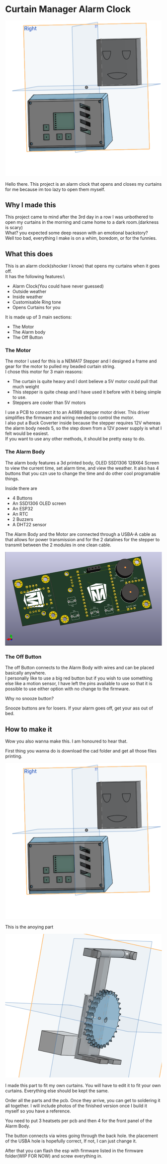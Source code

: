 # Curtain Manager Alarm Clock

![hi](assets/case2.png)

Hello there. This project is an alarm clock that opens and closes my curtains for me because im too lazy to open them myself.
  

## Why I made this

This project came to mind after the 3rd day in a row I was unbothered to open my curtains in the morning and came home to a dark room.(darkness is scary)\
What? you expected some deep reason with an emotional backstory?\
Well too bad, everything I make is on a whim, boredom, or for the funnies.

## What this does

This is an alarm clock(shocker I know) that opens my curtains when it goes off.\
It has the following features:\

- Alarm Clock(You could have never guessed)
- Outside weather
- Inside weather
- Customisable Ring tone
- Opens Curtains for you

It is made up of 3 main sections:

- The Motor
- The Alarm body
- The Off Button

### The Motor
The motor I used for this is a NEMA17 Stepper and I designed a frame and gear for the motor to pulled my beaded curtain string.\
I chose this motor for 3 main reasons:

- The curtain is quite heavy and I dont believe a 5V motor could pull that much weight
- This stepper is quite cheap and I have used it before with it being simple to use.
- Steppers are cooler than 5V motors

I use a PCB to connect it to an A4988 stepper motor driver. This driver simplifies the firmware and wiring needed to control the motor.\
I also put a Buck Coverter inside because the stepper requires 12V whereas the alarm body needs 5, so the step down from a 12V power supply is what I felt would be easiest.\
If you want to use any other methods, it should be pretty easy to do.

### The Alarm Body

The alarm body features a 3d printed body, OLED SSD1306 128X64 Screen to view the current time, set alarm time, and view the weather. It also has 4 buttons that you czn use to change the time and do other cool programable things.

Inside there are

- 4 Buttons
- An SSD1306 OLED screen
- An ESP32
- An RTC
- 2 Buzzers
- A DHT22 sensor

The Alarm Body and the Motor are connected through a USBA-A cable as that allows for power transmission and for the 2 datalines for the stepper to transmit between the 2 modules in one clean cable.

![pcb](assets/pcb.png)

### The Off Button

The off Button connects to the Alarm Body with wires and can be placed basically anywhere.\
I personally like to use a big red button but if you wish to use something else like a motion sensor, I have left the pins available to use so that it is possible to use either option with no change to the firmware.

Why no snooze button?

Snooze buttons are for losers. If your alarm goes off, get your ass out of bed.

## How to make it

Wow you also wanna make this. I am honoured to hear that.

First thing you wanna do is download the cad folder and get all those files printing.

![boo](assets/case2.png)

This is the anoying part

![annoying](assets/motor.png)

I made this part to fit my own curtains. You will have to edit it to fit your own curtains. Everything else should be kept the same.

Order all the parts and the pcb. Once they arrive, you can get to soldering it all together. I will include photos of the finished version once I build it myself so you have a reference.

You need to put 3 heatsets per pcb and then 4 for the front panel of the Alarm Body.

The button connects via wires going through the back hole. the placement of the USBA hole is hopefully correct, If not, I can just change it.

After that you can flash the esp with firmware listed in the firmware folder(WIP FOR NOW) and screw everything in.




